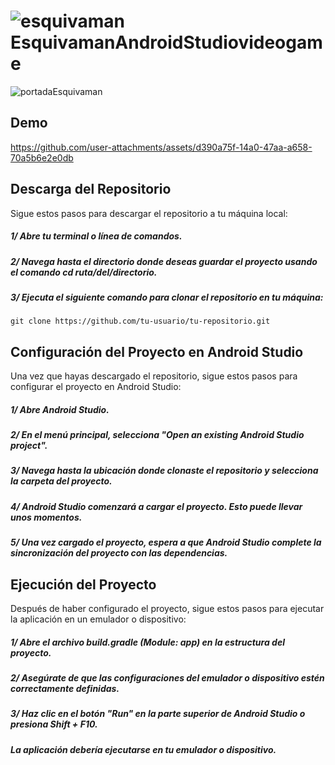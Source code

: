 # ![esquivaman](https://github.com/EduGese/EsquivamanAndroidStudiovideogame/assets/122921699/8fbbb9c1-e9bf-4c6e-af28-37bcd9a9272f) EsquivamanAndroidStudiovideogame
![portadaEsquivaman](https://github.com/EduGese/EsquivamanAndroidStudiovideogame/assets/122921699/f0743c2d-5959-46c0-a561-f7c598e91da0)

## Demo


https://github.com/user-attachments/assets/d390a75f-14a0-47aa-a658-70a5b6e2e0db



## Descarga del Repositorio

  Sigue estos pasos para descargar el repositorio a tu máquina local:

  ##### 1/ Abre tu terminal o línea de comandos.
  
  ##### 2/ Navega hasta el directorio donde deseas guardar el proyecto usando el comando cd ruta/del/directorio.
  
  ##### 3/ Ejecuta el siguiente comando para clonar el repositorio en tu máquina: 
  ```git clone https://github.com/tu-usuario/tu-repositorio.git```
  

## Configuración del Proyecto en Android Studio
  
  Una vez que hayas descargado el repositorio, sigue estos pasos para configurar el proyecto en Android Studio:

   ##### 1/ Abre Android Studio.
  
   ##### 2/ En el menú principal, selecciona "Open an existing Android Studio project".
  
  ##### 3/ Navega hasta la ubicación donde clonaste el repositorio y selecciona la carpeta del proyecto.
  
  ##### 4/ Android Studio comenzará a cargar el proyecto. Esto puede llevar unos momentos.
  
  ##### 5/ Una vez cargado el proyecto, espera a que Android Studio complete la sincronización del proyecto con las dependencias.

## Ejecución del Proyecto
Después de haber configurado el proyecto, sigue estos pasos para ejecutar la aplicación en un emulador o dispositivo:

##### 1/ Abre el archivo build.gradle (Module: app) en la estructura del proyecto.
##### 2/ Asegúrate de que las configuraciones del emulador o dispositivo estén correctamente definidas.
##### 3/ Haz clic en el botón "Run" en la parte superior de Android Studio o presiona Shift + F10.
##### La aplicación debería ejecutarse en tu emulador o dispositivo.
